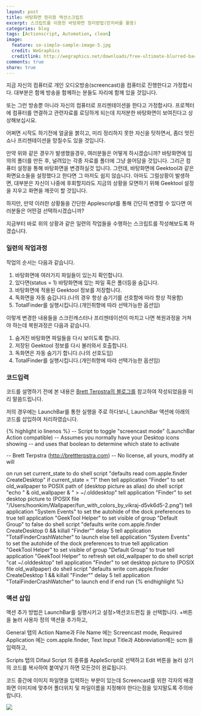 ```yaml
---
layout: post
title: 바탕화면 정리용 액션스크립트
excerpt: 스크립트를 이용한 바탕화면 정리방법(런치바를 활용)
categories: blog
tags: [Actionscript, Automation, clean]
image:
  feature: so-simple-sample-image-5.jpg
  credit: WeGraphics
  creditlink: http://wegraphics.net/downloads/free-ultimate-blurred-background-pack/
comments: true
share: true
---
```



지금 자신의 컴퓨터로 개인 오디오방송(screencast)을 컴퓨터로 진행한다고 가정합시다. 대부분은 함께 방송을 함께하는 분들도 자리에 함께 있을 것입니다. 

또는 그런 방송뿐 아니라 자신의 컴퓨터로 프리젠테이션을 한다고 가정합시다.  프로젝터에 컴퓨터를 연결하고 관련자료를 로딩하게 되는데 지저분한 바탕화면이 보여진다고 상상해보십시요.

어쩌면 시작도 하기전에 얼굴을 붉히고, 미리 정리하지 못한 자신을 탓하면서, 좀더 멋진 쇼나 프리젠테이션을 망칠수도 있을 것입니다.

만약 위와 같은 경우가 발생했을경우, 여러분들은 어떻게 하시겠습니까?
바탕화면에 임의의 폴더를 만든 후, 널려있는 각종 자료를 폴더에 그냥 쓸어담을 것입니다. 그리곤 컴퓨터 설정을 통해 바탕화면을 변경하실것 입니다. 그런데, 바탕화면에 Geektool과 같은 화면요소들을 설정했다고 한다면 그 마저도 쉽지 않습니다. 아마도 그럴상황이 발생하면, 대부분은 자신이 나중에 후회할지라도 지금의 상황을 모면하기 위해 Geektool 설정을 지우고 화면을 깨끗이 할 것입니다.

하지만, 만약 이러한 상황들을 간단한 Applescript를 통해 간단히 변경할 수 있다면 여러분들은 어떤걸 선택하시겠습니까?

지금부터 바로 위의 상황과 같은 일련의 작업들을 수행하는 스크립트를 작성해보도록 하겠습니다.

### 일련의 작업과정

작업의 순서는 다음과 같습니다.

1. 바탕화면에 여러가지 파일들이 있는지 확인합니다.
2. 있다면(status = 1) 바탕화면에 있는 파일 혹은 폴더등을 숨깁니다.
3. 바탕화면에 적용된 Geektool 정보를 저장합니다.
4. 독화면을 자동 숨깁니다.(나의 경우 항상 숨기기를 선호함에 따라 항상 적용함)
5. TotalFinder를 실행시킵니다.(개인취향에 따라 선택가능한 옵션임)

이렇게 변경한 내용들을 스크린캐스터나 프리젠테이션이 마치고 나면 복원과정을 거쳐야 하는데 복원과정은 다음과 같습니다.

1. 숨겨진 바탕화면 파일들을 다시 보이도록 합니다.
2. 저장된 Geektool 정보를 다시 불러와서 호출합니다.
3. 독화면은 자동 숨기기 합니다.(나의 선호도임)
4. TotalFinder를 실행시킵니다.(개인취향에 따라 선택가능한 옵션임)

### 코드입력

코드를 설명하기 전에 본 내용은 [Brett Terpstra의 블로그를](http://brettterpstra.com/2012/06/06/desktop-cleanup-scripts-for-screencasting/) 참고하여 작성되었음을 미리 말씀드립니다.

저의 경우에는 LaunchBar를 통한 실행을 주로 하다보니, LaunchBar 액션에 아래의 코드를 삽입하여 처리하였습니다.

{% highlight io linenos %}
-- Script to toggle "screencast mode" (LaunchBar Action compatible)
-- Assumes you normally have your Desktop icons showing
-- and uses that boolean to determine which state to activate

-- Brett Terpstra (http://brettterpstra.com)
-- No license, all yours, modify at will

on run
    set current_state to do shell script "defaults read com.apple.finder CreateDesktop"
	if current_state = "1" then
        tell application "Finder" to set old_wallpaper to POSIX path of (desktop picture as alias)
        do shell script "echo " & old_wallpaper & " > ~/.olddesktop"
        tell application "Finder" to set desktop picture to (POSIX file "/Users/hoonkim/Wallpaper/fun_with_colors_by_vikraj-d5vk6d5-2.png")
        tell application "System Events" to set the autohide of the dock preferences to true
        tell application "GeekTool Helper" to set visible of group "Default Group" to false
        do shell script "defaults write com.apple.finder CreateDesktop 0 && killall \"Finder\""
        delay 5
        tell application "TotalFinderCrashWatcher" to launch
	else
        tell application "System Events" to set the autohide of the dock preferences to true
        tell application "GeekTool Helper" to set visible of group "Default Group" to true
        tell application "GeekTool Helper" to refresh
        set old_wallpaper to do shell script "cat ~/.olddesktop"
        tell application "Finder" to set desktop picture to (POSIX file old_wallpaper)
        do shell script "defaults write com.apple.finder CreateDesktop 1 && killall \"Finder\""
        delay 5
        tell application "TotalFinderCrashWatcher" to launch
	end if
end run
{% endhighlight %}

### 액션 삽입

액션 추가 방법은 LaunchBar를 실행시키고 설정>액션코드편집 을 선택합니다. +버튼을 눌러 사용자 정의 액션을 추가하고,

General 탭의 Action Name과 File Name 에는 Screencast mode, Required Application 에는 com.apple.finder, Text Input Title과 Abbreviation에는 scm 을 입력하고,

Scripts 탭의 Difaul Script 의 종류를 AppleScript로 선택하고 Edit 버튼을 눌러 상기의 코드를 복사하여 붙여넣기 하면 모든것이 완료됩니다.

코드 중간에 이미지 파일명을 입력하는 부분이 있는데 Screencast를 위한 각자의 배경화면 이미지에 맞추어 폴더위치 및 파일이름을 지정해야 한다는점을 잊지말도록 주의바랍니다.

![](/images/sub01/screencast.gif)